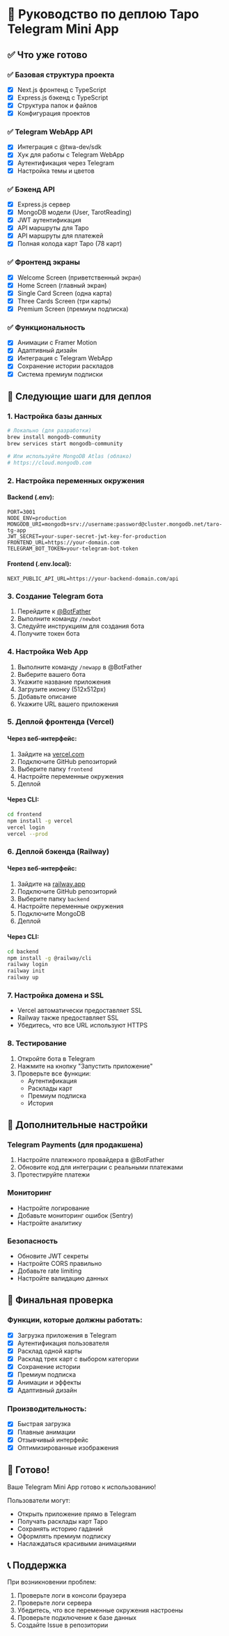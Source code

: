 # 🚀 Руководство по деплою Таро Telegram Mini App

## ✅ Что уже готово

### ✅ Базовая структура проекта
- [x] Next.js фронтенд с TypeScript
- [x] Express.js бэкенд с TypeScript
- [x] Структура папок и файлов
- [x] Конфигурация проектов

### ✅ Telegram WebApp API
- [x] Интеграция с @twa-dev/sdk
- [x] Хук для работы с Telegram WebApp
- [x] Аутентификация через Telegram
- [x] Настройка темы и цветов

### ✅ Бэкенд API
- [x] Express.js сервер
- [x] MongoDB модели (User, TarotReading)
- [x] JWT аутентификация
- [x] API маршруты для Таро
- [x] API маршруты для платежей
- [x] Полная колода карт Таро (78 карт)

### ✅ Фронтенд экраны
- [x] Welcome Screen (приветственный экран)
- [x] Home Screen (главный экран)
- [x] Single Card Screen (одна карта)
- [x] Three Cards Screen (три карты)
- [x] Premium Screen (премиум подписка)

### ✅ Функциональность
- [x] Анимации с Framer Motion
- [x] Адаптивный дизайн
- [x] Интеграция с Telegram WebApp
- [x] Сохранение истории раскладов
- [x] Система премиум подписки

## 🚀 Следующие шаги для деплоя

### 1. Настройка базы данных
```bash
# Локально (для разработки)
brew install mongodb-community
brew services start mongodb-community

# Или используйте MongoDB Atlas (облако)
# https://cloud.mongodb.com
```

### 2. Настройка переменных окружения

#### Backend (.env):
```env
PORT=3001
NODE_ENV=production
MONGODB_URI=mongodb+srv://username:password@cluster.mongodb.net/taro-tg-app
JWT_SECRET=your-super-secret-jwt-key-for-production
FRONTEND_URL=https://your-domain.com
TELEGRAM_BOT_TOKEN=your-telegram-bot-token
```

#### Frontend (.env.local):
```env
NEXT_PUBLIC_API_URL=https://your-backend-domain.com/api
```

### 3. Создание Telegram бота
1. Перейдите к [@BotFather](https://t.me/botfather)
2. Выполните команду `/newbot`
3. Следуйте инструкциям для создания бота
4. Получите токен бота

### 4. Настройка Web App
1. Выполните команду `/newapp` в @BotFather
2. Выберите вашего бота
3. Укажите название приложения
4. Загрузите иконку (512x512px)
5. Добавьте описание
6. Укажите URL вашего приложения

### 5. Деплой фронтенда (Vercel)

#### Через веб-интерфейс:
1. Зайдите на [vercel.com](https://vercel.com)
2. Подключите GitHub репозиторий
3. Выберите папку `frontend`
4. Настройте переменные окружения
5. Деплой

#### Через CLI:
```bash
cd frontend
npm install -g vercel
vercel login
vercel --prod
```

### 6. Деплой бэкенда (Railway)

#### Через веб-интерфейс:
1. Зайдите на [railway.app](https://railway.app)
2. Подключите GitHub репозиторий
3. Выберите папку `backend`
4. Настройте переменные окружения
5. Подключите MongoDB
6. Деплой

#### Через CLI:
```bash
cd backend
npm install -g @railway/cli
railway login
railway init
railway up
```

### 7. Настройка домена и SSL
- Vercel автоматически предоставляет SSL
- Railway также предоставляет SSL
- Убедитесь, что все URL используют HTTPS

### 8. Тестирование
1. Откройте бота в Telegram
2. Нажмите на кнопку "Запустить приложение"
3. Проверьте все функции:
   - Аутентификация
   - Расклады карт
   - Премиум подписка
   - История

## 🔧 Дополнительные настройки

### Telegram Payments (для продакшена)
1. Настройте платежного провайдера в @BotFather
2. Обновите код для интеграции с реальными платежами
3. Протестируйте платежи

### Мониторинг
- Настройте логирование
- Добавьте мониторинг ошибок (Sentry)
- Настройте аналитику

### Безопасность
- Обновите JWT секреты
- Настройте CORS правильно
- Добавьте rate limiting
- Настройте валидацию данных

## 📱 Финальная проверка

### Функции, которые должны работать:
- [x] Загрузка приложения в Telegram
- [x] Аутентификация пользователя
- [x] Расклад одной карты
- [x] Расклад трех карт с выбором категории
- [x] Сохранение истории
- [x] Премиум подписка
- [x] Анимации и эффекты
- [x] Адаптивный дизайн

### Производительность:
- [x] Быстрая загрузка
- [x] Плавные анимации
- [x] Отзывчивый интерфейс
- [x] Оптимизированные изображения

## 🎉 Готово!

Ваше Telegram Mini App готово к использованию! 

Пользователи могут:
- Открыть приложение прямо в Telegram
- Получать расклады карт Таро
- Сохранять историю гаданий
- Оформлять премиум подписку
- Наслаждаться красивыми анимациями

## 📞 Поддержка

При возникновении проблем:
1. Проверьте логи в консоли браузера
2. Проверьте логи сервера
3. Убедитесь, что все переменные окружения настроены
4. Проверьте подключение к базе данных
5. Создайте Issue в репозитории
